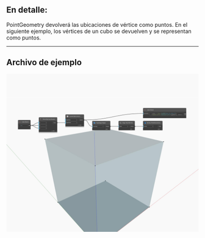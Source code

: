 ## En detalle:
PointGeometry devolverá las ubicaciones de vértice como puntos. En el siguiente ejemplo, los vértices de un cubo se devuelven y se representan como puntos.
___
## Archivo de ejemplo

![PointGeometry](./Autodesk.DesignScript.Geometry.Vertex.PointGeometry_img.jpg)

